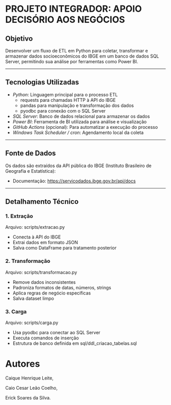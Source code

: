 # PROJETO INTEGRADOR: APOIO DECISÓRIO AOS NEGÓCIOS

## Objetivo

Desenvolver um fluxo de ETL em Python para coletar, transformar e armazenar dados socioeconômicos do IBGE em um banco de dados SQL Server, permitindo sua análise por ferramentas como Power BI.

---

## Tecnologias Utilizadas

- *Python*: Linguagem principal para o processo ETL
  - requests para chamadas HTTP à API do IBGE
  - pandas para manipulação e transformação dos dados
  - pyodbc para conexão com o SQL Server
- *SQL Server*: Banco de dados relacional para armazenar os dados
- *Power BI*: Ferramenta de BI utilizada para análise e visualização
- *GitHub Actions* (opcional): Para automatizar a execução do processo
- *Windows Task Scheduler / cron*: Agendamento local da coleta

---

## Fonte de Dados

Os dados são extraídos da API pública do IBGE (Instituto Brasileiro de Geografia e Estatística):

- Documentação: https://servicodados.ibge.gov.br/api/docs

---

## Detalhamento Técnico

### 1. Extração

Arquivo: scripts/extracao.py  
- Conecta à API do IBGE
- Extrai dados em formato JSON
- Salva como DataFrame para tratamento posterior

### 2. Transformação

Arquivo: scripts/transformacao.py  
- Remove dados inconsistentes
- Padroniza formatos de datas, números, strings
- Aplica regras de negócio específicas
- Salva dataset limpo

### 3. Carga

Arquivo: scripts/carga.py  
- Usa pyodbc para conectar ao SQL Server
- Executa comandos de inserção
- Estrutura de banco definida em sql/ddl_criacao_tabelas.sql


# Autores 

Caique Henrique Leite,

Caio Cesar Leão Coelho,

Erick Soares da Silva.
